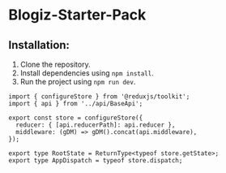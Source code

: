 # Blogiz-Starter-Pack

## Installation:

1. Clone the repository.
2. Install dependencies using `npm install`.
3. Run the project using `npm run dev`.

```
import { configureStore } from '@reduxjs/toolkit';
import { api } from '../api/BaseApi';

export const store = configureStore({
  reducer: { [api.reducerPath]: api.reducer },
  middleware: (gDM) => gDM().concat(api.middleware),
});

export type RootState = ReturnType<typeof store.getState>;
export type AppDispatch = typeof store.dispatch;
```
